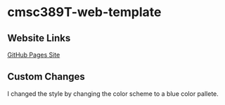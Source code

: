 # cmsc389T-web-template

## Website Links
[GitHub Pages Site](https://sahilg13.github.io/cmsc389T-web-template/)

## Custom Changes
I changed the style by changing the color scheme to a blue color pallete.
